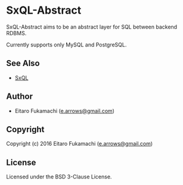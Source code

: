 # SxQL-Abstract

SxQL-Abstract aims to be an abstract layer for SQL between backend RDBMS.

Currently supports only MySQL and PostgreSQL.

## See Also

* [SxQL](https://github.com/fukamachi/sxql)

## Author

* Eitaro Fukamachi (e.arrows@gmail.com)

## Copyright

Copyright (c) 2016 Eitaro Fukamachi (e.arrows@gmail.com)

## License

Licensed under the BSD 3-Clause License.
